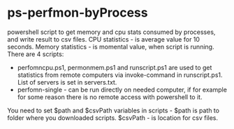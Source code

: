 # ps-perfmon-byProcess
powershell script to get memory and cpu stats consumed by processes, and write result to csv files.
CPU statistics - is average value for 10 seconds. 
Memory statistics - is momental value, when script is running.
There are 4 scripts:
- perfomncpu.ps1, permonmem.ps1 and runscript.ps1 are used to get statistics from remote computers via invoke-command in runscript.ps1. List of servers is set in servers.txt.
- perfomn-single - can be run directly on needed computer, if for example for some reason there is no remote access with powershell to it. 

You need to set $path and $csvPath variables in scripts - $path is path to folder where you downloaded scripts. $csvPath - is location for csv files. 


